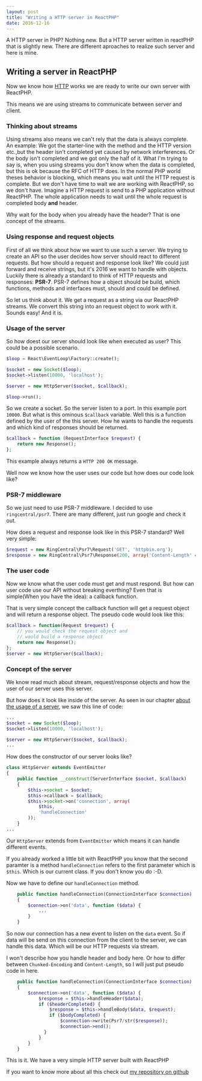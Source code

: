 ```yaml
---
layout: post
title: "Writing a HTTP server in ReactPHP"
date: 2016-12-16
---
```


A HTTP server in PHP? Nothing new. But a HTTP server written in reactPHP that is slightly new.
There are different aproaches to realize such server and here is mine.

## Writing a server in ReactPHP

Now we know how [HTTP](https://legionth.github.io/blog/2016/11/29/understanding-http) works we are
ready to write our own server with ReactPHP.

This means we are using streams to communicate between server and client.

### Thinking about streams

Using streams also means we can't rely that the data is always complete. 
An example:
We got the starter-line with the method and the HTTP version etc.,but the header isn't completed yet caused by network interferences.
Or the body isn't completed and we got only the half of it.
What I'm trying to say is, when you using streams you don't know when the data is completed, but this is ok because the RFC of HTTP does.
In the normal PHP world theses behavior is blocking, which means you wait until the HTTP request is complete. But we don't have time to wait
we are working with ReactPHP, so we don't have.
Imagine a HTTP request is send to a PHP application without ReactPHP. The whole application needs to wait until the whole request is completed
body **and** header.

Why wait for the body when you already have the header? That is one concept of the streams.

### Using response and request objects

First of all we think about how we want to use such a server.
We trying to create an API so the user decides how server should react to different requests. But how should a request and response look like?
We could just forward and receive strings, but it's 2016 we want to handle with objects. Luckily there is already a standard to think of HTTP
requests and responses: **PSR-7**. PSR-7 defines how a object should be build, which functions, methods and interfaces must, should and could be defined.

So let us think about it. We get a request as a string via our ReactPHP streams. We convert this string into an request object to work with it.
Sounds easy! And it is.

### Usage of the server

So how doest our server should look like when executed as user?
This could be a possible scenario.

```php
$loop = React\EventLoop\Factory::create();

$socket = new Socket($loop);
$socket->listen(10000, 'localhost');

$server = new HttpServer($socket, $callback);

$loop->run();
```
So we create a socket. So the server listen to a port. In this example port `10000`.
But what is this ominous `$callback` variable.
Well this is a function defined by the user of the this server. How he wants to handle the requests and which kind of responses should be returned.

```php
$callback = function (RequestInterface $request) {
    return new Response();
};
```

This example always returns a `HTTP 200 OK` message.

Well now we know how the user uses our code but how does our code look like?

### PSR-7 middleware

So we just need to use PSR-7 middleware. I decided to use `ringcentral/psr7`. There are many different, just run google and
check it out.

How does a request and response look like in this PSR-7 standard? 
Well very simple:

```php
$request = new RingCentral\Psr7\Request('GET', 'httpbin.org');
$response = new RingCentral\Psr7\Response(200, array('Content-Length' => 3), 'bla');
```

### The user code

Now we know what the user code must get and must respond. But how can user code use our API without breaking everthing?
Even that is simple(When you have the idea): a callback function.

That is very simple concept the callback function will get a request object and will return a response object.
The pseudo code would look like this:

```php
$callback = function(Request $request) {
    // you would check the request object and
    // would build a response object
    return new Response();
};
$server = new HttpServer($callback);
```

### Concept of the server

We know read much about stream, request/response objects and how the user of our server uses this server.

But how does it look like inside of the server. As seen in our chapter [about the usage of a server](#usage-of-the-server), we saw
this line of code:

```php
...
$socket = new Socket($loop);
$socket->listen(10000, 'localhost');

$server = new HttpServer($socket, $callback);
...
```

How does the constructor of our server looks like?

```php
class HttpServer extends EventEmitter
{
    public function __construct(ServerInterface $socket, $callback)
    {
        $this->socket = $socket;
        $this->callback = $callback;
        $this->socket->on('connection', array(
            $this,
            'handleConnection'
        ));
    }
...
```
Our `HttpServer` extends from `EventEmitter` which means it can handle different events.

If you already worked a little bit with ReactPHP you know that the second paramter is a method `handleConnection` refers to the first
parameter which is `$this`. Which is our current class. If you don't know you do :-D.

Now we have to define our `handleConnection` method.

```php
    public function handleConnection(ConnectionInterface $connection)
    {
        $connection->on('data', function ($data) {
            ...
        }
    }
```

So now our connection has a new event to listen on the `data` event. So if data will be send on this connection from the client to the server,
we can handle this data. Which will be our HTTP requests via stream.

I won't describe how you handle header and body here. Or how to differ between `Chunked-Encoding` and `Content-Length`, so
I will just put pseudo code in here.

```php
    public function handleConnection(ConnectionInterface $connection)
    {
        $connection->on('data', function ($data) {
            $response = $this->handleHeader($data);
            if ($headerCompleted) {
                $response = $this->handleBody($data, $request);
                if ($bodyCompleted) {
                    $connection->write(Psr7/str($response));
                    $connection->end();
              }
            }
        }
    }
```

This is it. We have a very simple HTTP server built with ReactPHP

If you want to know more about all this check out [my repository on github](https://github.com/legionth/php-http-server-react)
